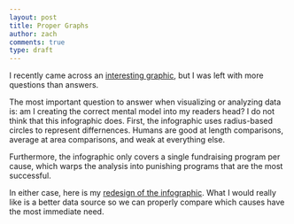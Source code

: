 ```yaml
---
layout: post
title: Proper Graphs
author: zach
comments: true
type: draft
---
```


I recently came across an [interesting graphic](http://cdn3.vox-cdn.com/uploads/chorus_asset/file/663618/Donating.vs.Death-Graph.0.jpg), but I was left with more questions than answers.

The most important question to answer when visualizing or analyzing data is: am I creating the correct mental model into my readers head? I do not think that this infographic does. First, the infographic uses radius-based circles to represent differnences. Humans are good at length comparisons, average at area comparisons, and weak at everything else.

Furthermore, the infographic only covers a single fundraising program per cause, which warps the analysis into punishing programs that are the most successful.

In either case, here is my [redesign of the infographic](http://i.imgur.com/98qOhrW.png). What I would really like is a better data source so we can properly compare which causes have the most immediate need.
